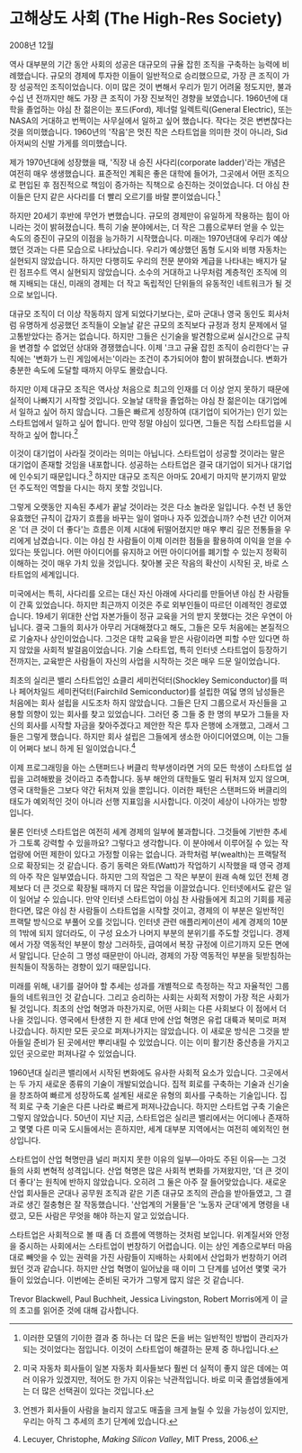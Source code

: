 # 고해상도 사회 (The High-Res Society)

2008년 12월

역사 대부분의 기간 동안 사회의 성공은 대규모의 규율 잡힌 조직을 구축하는 능력에 비례했습니다. 규모의 경제에 투자한 이들이 일반적으로 승리했으므로, 가장 큰 조직이 가장 성공적인 조직이었습니다.
이미 많은 것이 변해서 우리가 믿기 어려울 정도지만, 불과 수십 년 전까지만 해도 가장 큰 조직이 가장 진보적인 경향을 보였습니다. 1960년에 대학을 졸업하는 야심 찬 젊은이는 포드(Ford), 제너럴 일렉트릭(General Electric), 또는 NASA의 거대하고 번쩍이는 사무실에서 일하고 싶어 했습니다. 작다는 것은 변변찮다는 것을 의미했습니다. 1960년의 '작음'은 멋진 작은 스타트업을 의미한 것이 아니라, Sid 아저씨의 신발 가게를 의미했습니다.

제가 1970년대에 성장했을 때, '직장 내 승진 사다리(corporate ladder)'라는 개념은 여전히 매우 생생했습니다. 표준적인 계획은 좋은 대학에 들어가, 그곳에서 어떤 조직으로 편입된 후 점진적으로 책임이 증가하는 직책으로 승진하는 것이었습니다. 더 야심 찬 이들은 단지 같은 사다리를 더 빨리 오르기를 바랄 뿐이었습니다.[^1]

하지만 20세기 후반에 무언가 변했습니다. 규모의 경제만이 유일하게 작용하는 힘이 아니라는 것이 밝혀졌습니다. 특히 기술 분야에서는, 더 작은 그룹으로부터 얻을 수 있는 속도의 증진이 규모의 이점을 능가하기 시작했습니다.
미래는 1970년대에 우리가 예상했던 것과는 다른 모습으로 나타났습니다. 우리가 예상했던 돔형 도시와 비행 자동차는 실현되지 않았습니다. 하지만 다행히도 우리의 전문 분야와 계급을 나타내는 배지가 달린 점프수트 역시 실현되지 않았습니다. 소수의 거대하고 나무처럼 계층적인 조직에 의해 지배되는 대신, 미래의 경제는 더 작고 독립적인 단위들의 유동적인 네트워크가 될 것으로 보입니다.

대규모 조직이 더 이상 작동하지 않게 되었다기보다는, 로마 군대나 영국 동인도 회사처럼 유명하게 성공했던 조직들이 오늘날 같은 규모의 조직보다 규정과 정치 문제에서 덜 고통받았다는 증거는 없습니다. 하지만 그들은 신기술을 발견함으로써 실시간으로 규칙을 변경할 수 없었던 상대와 경쟁했습니다. 이제 '크고 규율 잡힌 조직이 승리한다'는 규칙에는 '변화가 느린 게임에서는'이라는 조건이 추가되어야 함이 밝혀졌습니다. 변화가 충분한 속도에 도달할 때까지 아무도 몰랐습니다.

하지만 이제 대규모 조직은 역사상 처음으로 최고의 인재를 더 이상 얻지 못하기 때문에 실적이 나빠지기 시작할 것입니다. 오늘날 대학을 졸업하는 야심 찬 젊은이는 대기업에서 일하고 싶어 하지 않습니다. 그들은 빠르게 성장하여 (대기업이 되어가는) 인기 있는 스타트업에서 일하고 싶어 합니다. 만약 정말 야심이 있다면, 그들은 직접 스타트업을 시작하고 싶어 합니다.[^2]

이것이 대기업이 사라질 것이라는 의미는 아닙니다. 스타트업이 성공할 것이라는 말은 대기업이 존재할 것임을 내포합니다. 성공하는 스타트업은 결국 대기업이 되거나 대기업에 인수되기 때문입니다.[^3] 하지만 대규모 조직은 아마도 20세기 마지막 분기까지 맡았던 주도적인 역할을 다시는 하지 못할 것입니다.

그렇게 오랫동안 지속된 추세가 끝날 것이라는 것은 다소 놀라운 일입니다. 수천 년 동안 유효했던 규칙이 갑자기 흐름을 바꾸는 일이 얼마나 자주 있겠습니까?
수천 년간 이어져 온 '더 큰 것이 더 좋다'는 흐름은 이제 시대에 뒤떨어졌지만 매우 뿌리 깊은 전통들을 우리에게 남겼습니다. 이는 야심 찬 사람들이 이제 이러한 점들을 활용하여 이익을 얻을 수 있다는 뜻입니다. 어떤 아이디어를 유지하고 어떤 아이디어를 폐기할 수 있는지 정확히 이해하는 것이 매우 가치 있을 것입니다.
찾아볼 곳은 작음의 확산이 시작된 곳, 바로 스타트업의 세계입니다.

미국에서는 특히, 사다리를 오르는 대신 자신 아래에 사다리를 만들어낸 야심 찬 사람들이 간혹 있었습니다. 하지만 최근까지 이것은 주로 외부인들이 따르던 이례적인 경로였습니다. 19세기 위대한 산업 자본가들이 정규 교육을 거의 받지 못했다는 것은 우연이 아닙니다. 결국 그들의 회사가 아무리 거대해졌다고 해도, 그들은 모두 처음에는 본질적으로 기술자나 상인이었습니다. 그것은 대학 교육을 받은 사람이라면 피할 수만 있다면 하지 않았을 사회적 발걸음이었습니다. 기술 스타트업, 특히 인터넷 스타트업이 등장하기 전까지는, 교육받은 사람들이 자신의 사업을 시작하는 것은 매우 드문 일이었습니다.

최초의 실리콘 밸리 스타트업인 쇼클리 세미컨덕터(Shockley Semiconductor)를 떠나 페어차일드 세미컨덕터(Fairchild Semiconductor)를 설립한 여덟 명의 남성들은 처음에는 회사 설립을 시도조차 하지 않았습니다. 그들은 단지 그룹으로서 자신들을 고용할 의향이 있는 회사를 찾고 있었습니다. 그러던 중 그들 중 한 명의 부모가 그들을 자신의 회사를 시작할 자금을 찾아주겠다고 제안한 작은 투자 은행에 소개했고, 그래서 그들은 그렇게 했습니다. 하지만 회사 설립은 그들에게 생소한 아이디어였으며, 이는 그들이 어쩌다 보니 하게 된 일이었습니다.[^4]

이제 프로그래밍을 아는 스탠퍼드나 버클리 학부생이라면 거의 모든 학생이 스타트업 설립을 고려해봤을 것이라고 추측합니다. 동부 해안의 대학들도 멀리 뒤처져 있지 않으며, 영국 대학들은 그보다 약간 뒤처져 있을 뿐입니다. 이러한 패턴은 스탠퍼드와 버클리의 태도가 예외적인 것이 아니라 선행 지표임을 시사합니다. 이것이 세상이 나아가는 방향입니다.

물론 인터넷 스타트업은 여전히 세계 경제의 일부에 불과합니다. 그것들에 기반한 추세가 그토록 강력할 수 있을까요?
그렇다고 생각합니다. 이 분야에서 이루어질 수 있는 작업량에 어떤 제한이 있다고 가정할 이유는 없습니다. 과학처럼 부(wealth)는 프랙탈적으로 확장되는 것 같습니다. 증기 동력은 와트(Watt)가 작업하기 시작했을 때 영국 경제의 아주 작은 일부였습니다. 하지만 그의 작업은 그 작은 부분이 원래 속해 있던 전체 경제보다 더 큰 것으로 확장될 때까지 더 많은 작업을 이끌었습니다.
인터넷에서도 같은 일이 일어날 수 있습니다. 만약 인터넷 스타트업이 야심 찬 사람들에게 최고의 기회를 제공한다면, 많은 야심 찬 사람들이 스타트업을 시작할 것이고, 경제의 이 부분은 일반적인 프랙탈 방식으로 부풀어 오를 것입니다.
인터넷 관련 애플리케이션이 세계 경제의 10분의 1밖에 되지 않더라도, 이 구성 요소가 나머지 부분의 분위기를 주도할 것입니다. 경제에서 가장 역동적인 부분이 항상 그러하듯, 급여에서 복장 규정에 이르기까지 모든 면에서 말입니다. 단순히 그 명성 때문만이 아니라, 경제의 가장 역동적인 부분을 뒷받침하는 원칙들이 작동하는 경향이 있기 때문입니다.

미래를 위해, 내기를 걸어야 할 추세는 성과를 개별적으로 측정하는 작고 자율적인 그룹들의 네트워크인 것 같습니다. 그리고 승리하는 사회는 사회적 저항이 가장 적은 사회가 될 것입니다.
최초의 산업 혁명과 마찬가지로, 어떤 사회는 다른 사회보다 이 점에서 더 나을 것입니다. 영국에서 탄생한 지 한 세대 만에 산업 혁명은 유럽 대륙과 북미로 퍼져나갔습니다. 하지만 모든 곳으로 퍼져나가지는 않았습니다. 이 새로운 방식은 그것을 받아들일 준비가 된 곳에서만 뿌리내릴 수 있었습니다. 이는 이미 활기찬 중산층을 가지고 있던 곳으로만 퍼져나갈 수 있었습니다.

1960년대 실리콘 밸리에서 시작된 변화에도 유사한 사회적 요소가 있습니다. 그곳에서는 두 가지 새로운 종류의 기술이 개발되었습니다. 집적 회로를 구축하는 기술과 신기술을 창조하여 빠르게 성장하도록 설계된 새로운 유형의 회사를 구축하는 기술입니다. 집적 회로 구축 기술은 다른 나라로 빠르게 퍼져나갔습니다. 하지만 스타트업 구축 기술은 그렇지 않았습니다. 50년이 지난 지금, 스타트업은 실리콘 밸리에서는 어디에나 존재하고 몇몇 다른 미국 도시들에서는 흔하지만, 세계 대부분 지역에서는 여전히 예외적인 현상입니다.

스타트업이 산업 혁명만큼 널리 퍼지지 못한 이유의 일부—아마도 주된 이유—는 그것들의 사회 변혁적 성격입니다. 산업 혁명은 많은 사회적 변화를 가져왔지만, '더 큰 것이 더 좋다'는 원칙에 반하지 않았습니다. 오히려 그 둘은 아주 잘 들어맞았습니다. 새로운 산업 회사들은 군대나 공무원 조직과 같은 기존 대규모 조직의 관습을 받아들였고, 그 결과로 생긴 절충형은 잘 작동했습니다. '산업계의 거물들'은 '노동자 군대'에게 명령을 내렸고, 모든 사람은 무엇을 해야 하는지 알고 있었습니다.

스타트업은 사회적으로 볼 때 좀 더 흐름에 역행하는 것처럼 보입니다. 위계질서와 안정을 중시하는 사회에서는 스타트업이 번창하기 어렵습니다. 이는 상인 계층으로부터 마음대로 빼앗을 수 있는 권력을 가진 사람들이 지배하는 사회에서 산업화가 번창하기 어려웠던 것과 같습니다. 하지만 산업 혁명이 일어났을 때 이미 그 단계를 넘어선 몇몇 국가들이 있었습니다. 이번에는 준비된 국가가 그렇게 많지 않은 것 같습니다.

[^1]: 이러한 모델의 기이한 결과 중 하나는 더 많은 돈을 버는 일반적인 방법이 관리자가 되는 것이었다는 점입니다. 이것이 스타트업이 해결하는 문제 중 하나입니다.
[^2]: 미국 자동차 회사들이 일본 자동차 회사들보다 훨씬 더 실적이 좋지 않은 데에는 여러 이유가 있겠지만, 적어도 한 가지 이유는 낙관적입니다. 바로 미국 졸업생들에게는 더 많은 선택권이 있다는 것입니다.
[^3]: 언젠가 회사들이 사람을 늘리지 않고도 매출을 크게 늘릴 수 있을 가능성이 있지만, 우리는 아직 그 추세의 초기 단계에 있습니다.
[^4]: Lecuyer, Christophe, *Making Silicon Valley*, MIT Press, 2006.

Trevor Blackwell, Paul Buchheit, Jessica Livingston, Robert Morris에게 이 글의 초고를 읽어준 것에 대해 감사합니다.